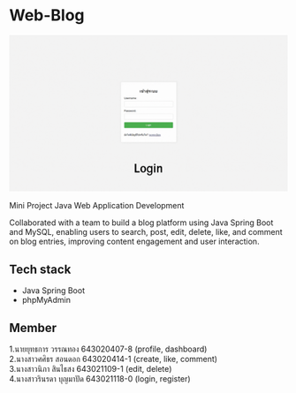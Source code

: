 # Web-Blog
![Web-Blog](web-blog.gif)

Mini Project Java Web Application Development

Collaborated with a team to build a blog platform using Java Spring Boot and MySQL, enabling users to search, post, edit, delete, like, and comment on blog entries, improving content engagement and user interaction.

Tech stack
-----------------
- Java Spring Boot
- phpMyAdmin

Member
-----------------
1.นายยุทธการ วรรณทอง   643020407-8  (profile, dashboard)  
2.นางสาวศศิธร สอนดอก   643020414-1  (create, like, comment)  
3.นางสาวนิภา สินไธสง      643021109-1  (edit, delete)  
4.นางสาวรินรดา บุญมาปัด 643021118-0  (login, register) 
